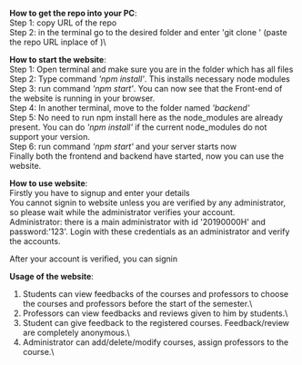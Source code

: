 ****How to get the repo into your PC****:\
Step 1: copy URL of the repo\
Step 2: in the terminal go to the desired folder and enter 'git clone <URL>' (paste the repo URL inplace of <URL>)\

****How to start the website****:\
  Step 1: Open terminal and make sure you are in the folder which has all files\
  Step 2: Type command *'npm install'*. This installs necessary node modules\
  Step 3: run command *'npm start'*. You can now see that the Front-end of the website is running in your browser.\
  Step 4: In another terminal, move to the folder named *'backend'*\
  Step 5: No need to run npm install here as the node_modules are already present. You can do *'npm install'* if the current node_modules do not support your version.\
  Step 6: run command *'npm start'* and your server starts now\
Finally both the frontend and backend have started, now you can use the website.
  
****How to use website****:\
  Firstly you have to signup and enter your details\
  You cannot signin to website unless you are verified by any administrator, so please wait while the administrator verifies your account.\
 Administrator: there is a main administrator with id '20190000H' and password:'123'. Login with these credentials as an administrator and verify the accounts.
  
  After your account is verified, you can signin
  

****Usage of the website****:
  1. Students can view feedbacks of the courses and professors to choose the courses and professors before the start of the semester.\
  2. Professors can view feedbacks and reviews given to him by students.\
  3. Student can give feedback to the registered courses. Feedback/review are completely anonymous.\
  4. Administrator can add/delete/modify courses, assign professors to the course.\

